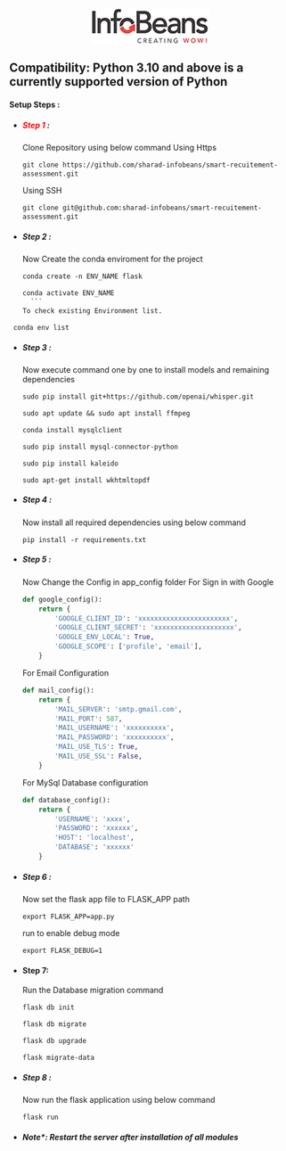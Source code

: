 <span style="width:100%;display:flex;justify-content:center;">![title](static/public/images/company_logo.jpg)</span>

## Compatibility: Python 3.10 and above is a currently supported version of Python

#### Setup Steps :

- ##### <span style="color:red">Step 1</span> :
  Clone Repository using below command
  Using Https
  ```GIT
  git clone https://github.com/sharad-infobeans/smart-recuitement-assessment.git
  ```
  Using SSH
  ```GIT
  git clone git@github.com:sharad-infobeans/smart-recuitement-assessment.git
  ```
- ##### Step 2 :
  Now Create the conda enviroment for the project
  ```shell
  conda create -n ENV_NAME flask
  ```
  ````shell
  conda activate ENV_NAME
    ```
  To check existing Environment list.
  ````

```shell
 conda env list
```

- ##### Step 3 :

  Now execute command one by one to install models and remaining dependencies

  ```shell
  sudo pip install git+https://github.com/openai/whisper.git
  ```

  ```shell
  sudo apt update && sudo apt install ffmpeg
  ```

  ```shell
  conda install mysqlclient
  ```

  ```shell
  sudo pip install mysql-connector-python
  ```

  ```shell
  sudo pip install kaleido
  ```

  ```shell
  sudo apt-get install wkhtmltopdf

  ```

- ##### Step 4 :
  Now install all required dependencies using below command
  ```shell
  pip install -r requirements.txt
  ```
- ##### Step 5 :

  Now Change the Config in app_config folder
  For Sign in with Google

  ```python
  def google_config():
      return {
          'GOOGLE_CLIENT_ID': 'xxxxxxxxxxxxxxxxxxxxxxx',
          'GOOGLE_CLIENT_SECRET': 'xxxxxxxxxxxxxxxxxxxx',
          'GOOGLE_ENV_LOCAL': True,
          'GOOGLE_SCOPE': ['profile', 'email'],
      }
  ```

  For Email Configuration

  ```python
  def mail_config():
      return {
          'MAIL_SERVER': 'smtp.gmail.com',
          'MAIL_PORT': 587,
          'MAIL_USERNAME': 'xxxxxxxxxx',
          'MAIL_PASSWORD': 'xxxxxxxxxx',
          'MAIL_USE_TLS': True,
          'MAIL_USE_SSL': False,
      }
  ```

  For MySql Database configuration

  ```python
  def database_config():
      return {
          'USERNAME': 'xxxx',
          'PASSWORD': 'xxxxxx',
          'HOST': 'localhost',
          'DATABASE': 'xxxxxx'
      }
  ```

- ##### Step 6 :
  Now set the flask app file to FLASK_APP path
  ```shell
  export FLASK_APP=app.py
  ```
  run to enable debug mode
  ```shell
  export FLASK_DEBUG=1
  ```
- #### Step 7:

  Run the Database migration command

  ```shell
  flask db init
  ```

  ```shell
  flask db migrate
  ```

  ```shell
  flask db upgrade
  ```

  ```shell
  flask migrate-data
  ```

- ##### Step 8 :

  Now run the flask application using below command

  ```shell
  flask run
  ```

- ##### Note\*: Restart the server after installation of all modules
